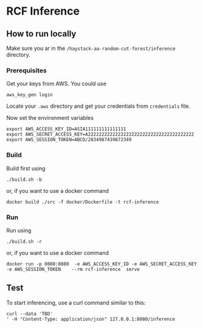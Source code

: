 # RCF Inference

## How to run locally

Make sure you ar in the ```/haystack-aa-random-cut-forest/inference``` directory.

### Prerequisites
Get your keys from AWS. You could use

```aws_key_gen login```

Locate your ```.aws``` directory and get your credentials from ```credentials``` file.

Now set the environment variables
```
export AWS_ACCESS_KEY_ID=ASIA111111111111111
export AWS_SECRET_ACCESS_KEY=A222222222222222222222222222222222222222
export AWS_SESSION_TOKEN=ABCD/2834987439872349
```

### Build
Build first using

```./build.sh -b```

or, if you want to use a docker command

```docker build ./src -f docker/Dockerfile -t rcf-inference```

### Run
Run using

```./build.sh -r```

or, if you want to use a docker command

```docker run -p 8080:8080  -e AWS_ACCESS_KEY_ID -e AWS_SECRET_ACCESS_KEY -e AWS_SESSION_TOKEN    --rm rcf-inference  serve```

## Test
To start inferencing, use a curl command similar to this:
```
curl --data 'TBD'
' -H "Content-Type: application/json" 127.0.0.1:8080/inference
```

